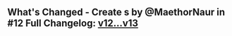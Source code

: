 ## What's Changed - Create s by @MaethorNaur in #12 **Full Changelog**: [v12...v13](https://github.com/MaethorNaur/test/compare/v12...v13)
